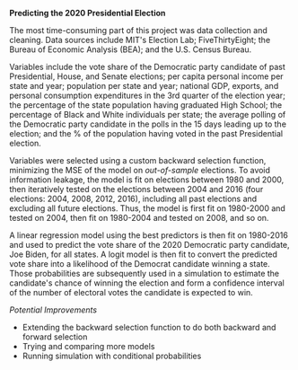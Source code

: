 **Predicting the 2020 Presidential Election**

The most time-consuming part of this project was data collection and cleaning. Data sources include MIT's Election Lab; FiveThirtyEight; the Bureau of Economic Analysis (BEA); and the U.S. Census Bureau.

Variables include the vote share of the Democratic party candidate of past Presidential, House, and Senate elections; per capita personal income per state and year; population per state and year; national GDP, exports, and personal consumption expenditures in the 3rd quarter of the election year; the percentage of the state population having graduated High School; the percentage of Black and White individuals per state; the average polling of the Democratic party candidate in the polls in the 15 days leading up to the election; and the % of the population having voted in the past Presidential election. 

Variables were selected using a custom backward selection function, minimizing the MSE of the model on *out-of-sample* elections. To avoid information leakage, the model is fit on elections between 1980 and 2000, then iteratively tested on the elections between 2004 and 2016 (four elections: 2004, 2008, 2012, 2016), including all past elections and excluding all future elections. Thus, the model is first fit on 1980-2000 and tested on 2004, then fit on 1980-2004 and tested on 2008, and so on.

A linear regression model using the best predictors is then fit on 1980-2016 and used to predict the vote share of the 2020 Democratic party candidate, Joe Biden, for all states. A logit model is then fit to convert the predicted vote share into a likelihood of the Democrat candidate winning a state. Those probabilities are subsequently used in a simulation to estimate the candidate's chance of winning the election and form a confidence interval of the number of electoral votes the candidate is expected to win.

*Potential Improvements*
* Extending the backward selection function to do both backward and forward selection
* Trying and comparing more models 
* Running simulation with conditional probabilities
